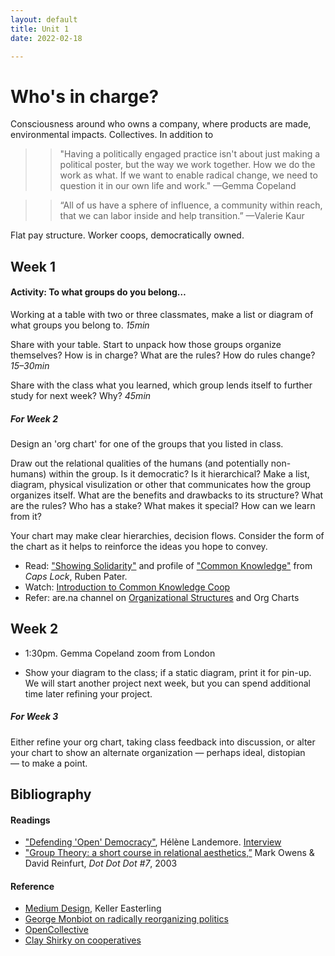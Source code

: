 ```yaml
---
layout: default
title: Unit 1
date: 2022-02-18

---
```


# Who's in charge?

Consciousness around who owns a company, where products are made, environmental impacts. Collectives. In addition to 

>>"Having a politically engaged practice isn't about just making a political poster, but the way we work together. How we do the work as what. If we want to enable radical change, we need to question it in our own life and work." —Gemma Copeland

>>“All of us have a sphere of influence, a community within reach, that we can labor inside and help transition.” —Valerie Kaur

Flat pay structure. 
Worker coops, democratically owned.

## Week 1

#### Activity: To what groups do you belong…

Working at a table with two or three classmates, make a list or diagram of what groups you belong to.
*15min*
<!-- 2017 doc [Add to this Doc](https://docs.google.com/document/d/1OAJ9aUnOGOpoQdGYAhQdMmB9MGnQWZS3hA7caDqpt0s/edit?usp=sharing)
-->

Share with your table. Start to unpack how those groups organize themselves? How is in charge? What are the rules? How do rules change?
*15–30min*

Share with the class what you learned, which group lends itself to further study for next week? Why?
*45min*

##### For Week 2

Design an 'org chart' for one of the groups that you listed in class. 

Draw out the relational qualities of the humans (and potentially non-humans) within the group. Is it democratic? Is it hierarchical? Make a list, diagram, physical visulization or other that communicates how the group organizes itself. What are the benefits and drawbacks to its structure? What are the rules? Who has a stake? What makes it special? How can we learn from it?  

Your chart may make clear hierarchies, decision flows. Consider the form of the chart as it helps to reinforce the ideas you hope to convey. 

* Read: ["Showing Solidarity"](https://drive.google.com/file/d/1XRtBXvtdN6AmkccUm5NgWBnadDXFCJDb/view?usp=sharing) and profile of ["Common Knowledge"](https://drive.google.com/file/d/1YuMMMfZYEIu3SVAH4FvHVg6xPs8iwppJ/view?usp=sharing) from *Caps Lock*, Ruben Pater. 
* Watch: [Introduction to Common Knowledge Coop](https://youtu.be/STnlU1T9im4?t=748)
* Refer: are.na channel on [Organizational Structures](https://www.are.na/john-caserta/organizational-structures) and Org Charts


## Week 2

- 1:30pm. Gemma Copeland zoom from London

- Show your diagram to the class; if a static diagram, print it for pin-up. We will start another project next week, but you can spend additional time later refining your project. 


##### For Week 3

Either refine your org chart, taking class feedback into discussion, or alter your chart to show an alternate organization — perhaps ideal, distopian — to make a point.


## Bibliography

#### Readings
* ["Defending 'Open' Democracy"](https://amc.sas.upenn.edu/h%C3%A9l%C3%A8ne-landemore-open-democracy), Hélène Landemore. [Interview](https://www.nytimes.com/2021/02/23/opinion/ezra-klein-podcast-helene-landemore.html)
* ["Group Theory: a short course in relational aesthetics,”](https://drive.google.com/file/d/1NDSwXJf9bpTEcxs7C-2lrawuZV7ejPBj/view?usp=sharing) Mark Owens & David Reinfurt, *Dot Dot Dot #7*, 2003


#### Reference
* [Medium Design](https://youtu.be/x7RhIK9OIAE), Keller Easterling
* [George Monbiot on radically reorganizing politics](https://www.youtube.com/watch?v=Z7MFJ4EFezQ&ab_channel=VersoBooks)
* [OpenCollective](https://opencollective.com/)
* [Clay Shirky on cooperatives](https://www.youtube.com/watch?v=sPQViNNOAkw) 


<!--
* [The Problem With Participatory Democracy Is the Participants](https://www.nytimes.com/2017/06/29/opinion/sunday/the-problem-with-participatory-democracy-is-the-participants.html)
-->



<!-- <?xml version="1.0" encoding="UTF-8"?>
<svg width="200px" height="200px" version="1.1" viewBox="0 0 1200 1200" xmlns="http://www.w3.org/2000/svg">
 <path d="m1034.4 226.56-172.62-172.62c-4.0508-4.0508-9.5391-6.3242-15.262-6.3242h-665.73c-11.914 0-21.574 9.6641-21.574 21.574v1061.6c0 11.914 9.6641 21.574 21.574 21.574h838.35c11.914 0 21.574-9.6641 21.574-21.574v-888.98c0-5.7266-2.2617-11.211-6.3125-15.25zm-166.3-105.27 98.949 98.949h-98.949zm-665.74 987.94v-1018.5h622.59v151.04c0 11.914 9.6641 21.574 21.574 21.574h151.04v845.84zm127.52-809.65c0-11.914 9.6641-21.574 21.574-21.574h248.51c11.914 0 21.574 9.6641 21.574 21.574 0 11.914-9.6641 21.574-21.574 21.574h-248.5c-11.926 0-21.586-9.6602-21.586-21.574zm540.17 130.32c0 11.914-9.6641 21.574-21.574 21.574l-497.01 0.003906c-11.914 0-21.574-9.6641-21.574-21.574 0-11.914 9.6641-21.574 21.574-21.574l497-0.003906c11.926 0 21.586 9.6523 21.586 21.574zm0 130.33c0 11.914-9.6641 21.574-21.574 21.574h-497.01c-11.914 0-21.574-9.6641-21.574-21.574 0-11.914 9.6641-21.574 21.574-21.574l497-0.003906c11.926 0 21.586 9.6523 21.586 21.578zm0 130.32c0 11.914-9.6641 21.574-21.574 21.574h-497.01c-11.914 0-21.574-9.6641-21.574-21.574 0-11.914 9.6641-21.574 21.574-21.574h497c11.926 0 21.586 9.6602 21.586 21.574zm0 130.32c0 11.914-9.6641 21.574-21.574 21.574h-497.01c-11.914 0-21.574-9.6641-21.574-21.574 0-11.914 9.6641-21.574 21.574-21.574h497c11.926 0 21.586 9.6602 21.586 21.574zm0 130.32c0 11.914-9.6641 21.574-21.574 21.574h-497.01c-11.914 0-21.574-9.6641-21.574-21.574 0-11.914 9.6641-21.574 21.574-21.574h497c11.926 0 21.586 9.6641 21.586 21.574z" fill="#34495d"/>
</svg>
-->